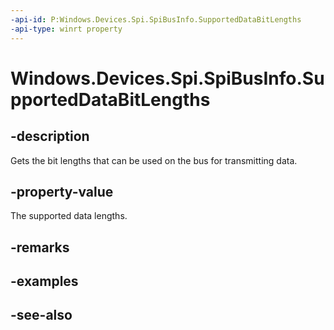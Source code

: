 ----api-id: P:Windows.Devices.Spi.SpiBusInfo.SupportedDataBitLengths
-api-type: winrt property
---<!-- Property syntaxpublic Windows.Foundation.Collections.IVectorView<int> SupportedDataBitLengths { get; }--># Windows.Devices.Spi.SpiBusInfo.SupportedDataBitLengths## -descriptionGets the bit lengths that can be used on the bus for transmitting data.## -property-valueThe supported data lengths.## -remarks## -examples## -see-also